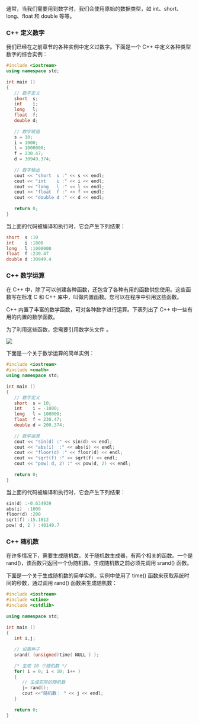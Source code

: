 

通常，当我们需要用到数字时，我们会使用原始的数据类型，如 int、short、long、float 和 double 等等。

### C++ 定义数字

我们已经在之前章节的各种实例中定义过数字。下面是一个 C++ 中定义各种类型数字的综合实例：

```c++
#include <iostream>
using namespace std;
 
int main ()
{
   // 数字定义
   short  s;
   int    i;
   long   l;
   float  f;
   double d;
   
   // 数字赋值
   s = 10;      
   i = 1000;    
   l = 1000000; 
   f = 230.47;  
   d = 30949.374;
   
   // 数字输出
   cout << "short  s :" << s << endl;
   cout << "int    i :" << i << endl;
   cout << "long   l :" << l << endl;
   cout << "float  f :" << f << endl;
   cout << "double d :" << d << endl;
 
   return 0;
}
```

当上面的代码被编译和执行时，它会产生下列结果：

```c++
short  s :10
int    i :1000
long   l :1000000
float  f :230.47
double d :30949.4
```

### C++ 数学运算

在 C++ 中，除了可以创建各种函数，还包含了各种有用的函数供您使用。这些函数写在标准 C 和 C++ 库中，叫做内置函数。您可以在程序中引用这些函数。

C++ 内置了丰富的数学函数，可对各种数字进行运算。下表列出了 C++ 中一些有用的内置的数学函数。

为了利用这些函数，您需要引用数学头文件 <cmath>。

<img src="../../images/微信截图_20200710192459.png">

下面是一个关于数学运算的简单实例：

```c++
#include <iostream>
#include <cmath>
using namespace std;
 
int main ()
{
   // 数字定义
   short  s = 10;
   int    i = -1000;
   long   l = 100000;
   float  f = 230.47;
   double d = 200.374;
 
   // 数学运算
   cout << "sin(d) :" << sin(d) << endl;
   cout << "abs(i)  :" << abs(i) << endl;
   cout << "floor(d) :" << floor(d) << endl;
   cout << "sqrt(f) :" << sqrt(f) << endl;
   cout << "pow( d, 2) :" << pow(d, 2) << endl;
 
   return 0;
}
```

当上面的代码被编译和执行时，它会产生下列结果：

```c++
sin(d) :-0.634939
abs(i)  :1000
floor(d) :200
sqrt(f) :15.1812
pow( d, 2 ) :40149.7
```

### C++ 随机数

在许多情况下，需要生成随机数。关于随机数生成器，有两个相关的函数。一个是 rand()，该函数只返回一个伪随机数。生成随机数之前必须先调用 srand() 函数。

下面是一个关于生成随机数的简单实例。实例中使用了 time() 函数来获取系统时间的秒数，通过调用 rand() 函数来生成随机数：

```c++
#include <iostream>
#include <ctime>
#include <cstdlib>
 
using namespace std;
 
int main ()
{
   int i,j;
 
   // 设置种子
   srand( (unsigned)time( NULL ) );
 
   /* 生成 10 个随机数 */
   for( i = 0; i < 10; i++ )
   {
      // 生成实际的随机数
      j= rand();
      cout <<"随机数： " << j << endl;
   }
 
   return 0;
}
```



